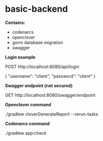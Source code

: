 # basic-backend

**Contains:**

- codenarcs 
- openclover 
- gorm database migration 
- swagger

**Login example**

POST http://localhost:8080/api/login

{
    "username": "client",
    "password": "client"
}


**Swagger endpoint (not secured)**

GET http://localhost:8080/swagger/endpoint

**Openclover command**

./gradlew cloverGenerateReport --rerun-tasks

**Codenarcs command**

./gradlew app:check
